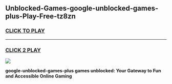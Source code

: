 
## Unblocked-Games-google-unblocked-games-plus-Play-Free-tz8zn
<h3>
<a href="https://premium76.site?title=google-unblocked-games-plus&ref=10A">CLICK TO PLAY</a></h3>
<hr>

<h3>
<a href="https://premium76.site?title=google-unblocked-games-plus&ref=10A">CLICK 2 PLAY</a>
  
</h3>

<a href="https://premium76.site?title=google-unblocked-games-plus&ref=10A"><img src="https://clearcache.store/games.png"></a>


**google-unblocked-games-plus games unblocked: Your Gateway to Fun and Accessible Online Gaming**
